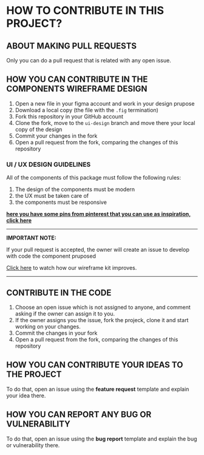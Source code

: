 # HOW TO CONTRIBUTE IN THIS PROJECT?

## ABOUT MAKING PULL REQUESTS

Only you can do a pull request that is related with any open issue.

## HOW YOU CAN CONTRIBUTE IN THE COMPONENTS WIREFRAME DESIGN

1. Open a new file in your figma account and work in your design prupose
1. Download a local copy (the file with the `.fig` termination)
1. Fork this repository in your GitHub account
1. Clone the fork, move to the `ui-design` branch and move there your local copy of the design
1. Commit your changes in the fork
1. Open a pull request from the fork, comparing the changes of this repository

### UI / UX DESIGN GUIDELINES

All of the components of this package must follow the following rules:

1. The design of the components must be modern
1. the UX must be taken care of
1. the components must be responsive

[**here you have some pins from pinterest that you can use as inspiration, click here**](https://pin.it/7qqKw66)

---
**IMPORTANT NOTE:**

If your pull request is accepted, the owner will create an issue to develop with code the component pruposed

<a target="__blank" href="https://www.figma.com/file/5EFFcP5khDgy7yWSG0zWfE/Untitled?node-id=0%3A1">Click here</a> to watch how our wireframe kit improves.

---

## CONTRIBUTE IN THE CODE

1. Choose an open issue which is not assigned to anyone, and comment asking if the owner can assign it to you.
1. If the owner assigns you the issue, fork the projeck, clone it and start working on your changes.
1. Commit the changes in your fork
1. Open a pull request from the fork, comparing the changes of this repository

## HOW YOU CAN CONTRIBUTE YOUR IDEAS TO THE PROJECT

To do that, open an issue using the **feature request** template and explain your idea there.

## HOW YOU CAN REPORT ANY BUG OR VULNERABILITY

To do that, open an issue using the **bug report** template and explain the bug or vulnerability there.
